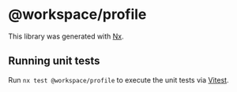 # @workspace/profile

This library was generated with [Nx](https://nx.dev).

## Running unit tests

Run `nx test @workspace/profile` to execute the unit tests via [Vitest](https://vitest.dev/).
